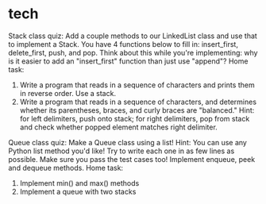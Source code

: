 # tech

Stack class quiz:
Add a couple methods to our LinkedList class and use that to implement a Stack. You have 4 functions below to fill in: insert_first, delete_first, push, and pop. Think about this while you're implementing: why is it easier to add an "insert_first" function than just use "append"?
Home task:
1.	Write a program that reads in a sequence of characters and prints them in reverse order.  Use a stack.
2.	Write a program that reads in a sequence of characters, and determines whether its parentheses, braces, and curly braces are "balanced."  Hint: for left delimiters, push onto stack; for right delimiters, pop from stack and check whether popped element matches right delimiter.

Queue class quiz:
Make a Queue class using a list! Hint: You can use any Python list method you'd like! Try to write each one in as few lines as possible. Make sure you pass the test cases too! Implement enqueue, peek and dequeue methods.
Home task:
1.	Implement min() and max() methods
2.	Implement a queue with two stacks
